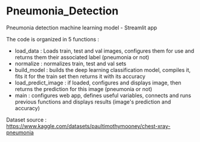 # Pneumonia_Detection
 Pneumonia detection machine learning model - Streamlit app

The code is organized in 5 functions :
 - load_data : Loads train, test and val images, configures them for use and returns them their associated label (pneumonia or not)
 - normalize : normalizes train, test and val sets
 - build_model : builds the deep learning classification model, compiles it, fits it for the train set then returns it with its accuracy
 - load_predict_image : if loaded, configures and displays image, then returns the prediction for this image (pneumonia or not)
 - main : configures web app, defines useful variables, connects and runs previous functions and displays results (image's prediction and accuracy)

Dataset source : https://www.kaggle.com/datasets/paultimothymooney/chest-xray-pneumonia
